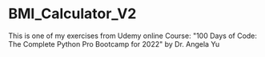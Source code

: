 # BMI_Calculator_V2
 This is one of my exercises from Udemy online Course: "100 Days of Code: The Complete Python Pro Bootcamp for 2022" by Dr. Angela Yu
